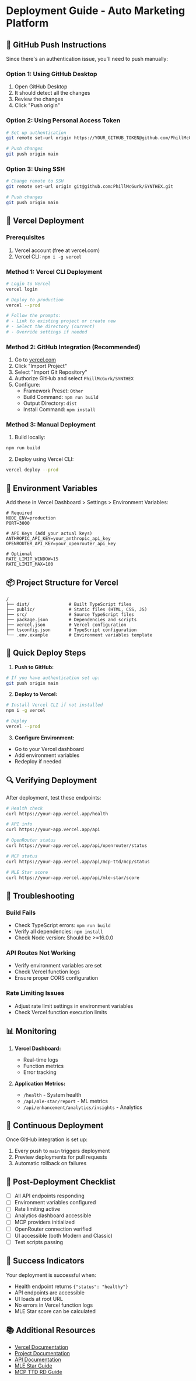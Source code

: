 # Deployment Guide - Auto Marketing Platform

## 🚀 GitHub Push Instructions

Since there's an authentication issue, you'll need to push manually:

### Option 1: Using GitHub Desktop
1. Open GitHub Desktop
2. It should detect all the changes
3. Review the changes
4. Click "Push origin"

### Option 2: Using Personal Access Token
```bash
# Set up authentication
git remote set-url origin https://YOUR_GITHUB_TOKEN@github.com/PhillMcGurk/SYNTHEX.git

# Push changes
git push origin main
```

### Option 3: Using SSH
```bash
# Change remote to SSH
git remote set-url origin git@github.com:PhillMcGurk/SYNTHEX.git

# Push changes
git push origin main
```

## 🔷 Vercel Deployment

### Prerequisites
1. Vercel account (free at vercel.com)
2. Vercel CLI: `npm i -g vercel`

### Method 1: Vercel CLI Deployment

```bash
# Login to Vercel
vercel login

# Deploy to production
vercel --prod

# Follow the prompts:
# - Link to existing project or create new
# - Select the directory (current)
# - Override settings if needed
```

### Method 2: GitHub Integration (Recommended)

1. Go to [vercel.com](https://vercel.com)
2. Click "Import Project"
3. Select "Import Git Repository"
4. Authorize GitHub and select `PhillMcGurk/SYNTHEX`
5. Configure:
   - Framework Preset: `Other`
   - Build Command: `npm run build`
   - Output Directory: `dist`
   - Install Command: `npm install`

### Method 3: Manual Deployment

1. Build locally:
```bash
npm run build
```

2. Deploy using Vercel CLI:
```bash
vercel deploy --prod
```

## 🔐 Environment Variables

Add these in Vercel Dashboard > Settings > Environment Variables:

```env
# Required
NODE_ENV=production
PORT=3000

# API Keys (Add your actual keys)
ANTHROPIC_API_KEY=your_anthropic_api_key
OPENROUTER_API_KEY=your_openrouter_api_key

# Optional
RATE_LIMIT_WINDOW=15
RATE_LIMIT_MAX=100
```

## 📦 Project Structure for Vercel

```
/
├── dist/               # Built TypeScript files
├── public/             # Static files (HTML, CSS, JS)
├── src/                # Source TypeScript files
├── package.json        # Dependencies and scripts
├── vercel.json         # Vercel configuration
├── tsconfig.json       # TypeScript configuration
└── .env.example        # Environment variables template
```

## 🎯 Quick Deploy Steps

1. **Push to GitHub:**
```bash
# If you have authentication set up:
git push origin main
```

2. **Deploy to Vercel:**
```bash
# Install Vercel CLI if not installed
npm i -g vercel

# Deploy
vercel --prod
```

3. **Configure Environment:**
- Go to your Vercel dashboard
- Add environment variables
- Redeploy if needed

## 🔍 Verifying Deployment

After deployment, test these endpoints:

```bash
# Health check
curl https://your-app.vercel.app/health

# API info
curl https://your-app.vercel.app/api

# OpenRouter status
curl https://your-app.vercel.app/api/openrouter/status

# MCP status
curl https://your-app.vercel.app/api/mcp-ttd/mcp/status

# MLE Star score
curl https://your-app.vercel.app/api/mle-star/score
```

## 🚨 Troubleshooting

### Build Fails
- Check TypeScript errors: `npm run build`
- Verify all dependencies: `npm install`
- Check Node version: Should be >=16.0.0

### API Routes Not Working
- Verify environment variables are set
- Check Vercel function logs
- Ensure proper CORS configuration

### Rate Limiting Issues
- Adjust rate limit settings in environment variables
- Check Vercel function execution limits

## 📊 Monitoring

1. **Vercel Dashboard:**
   - Real-time logs
   - Function metrics
   - Error tracking

2. **Application Metrics:**
   - `/health` - System health
   - `/api/mle-star/report` - ML metrics
   - `/api/enhancement/analytics/insights` - Analytics

## 🔄 Continuous Deployment

Once GitHub integration is set up:
1. Every push to `main` triggers deployment
2. Preview deployments for pull requests
3. Automatic rollback on failures

## 📝 Post-Deployment Checklist

- [ ] All API endpoints responding
- [ ] Environment variables configured
- [ ] Rate limiting active
- [ ] Analytics dashboard accessible
- [ ] MCP providers initialized
- [ ] OpenRouter connection verified
- [ ] UI accessible (both Modern and Classic)
- [ ] Test scripts passing

## 🎉 Success Indicators

Your deployment is successful when:
- Health endpoint returns `{"status": "healthy"}`
- API endpoints are accessible
- UI loads at root URL
- No errors in Vercel function logs
- MLE Star score can be calculated

## 📚 Additional Resources

- [Vercel Documentation](https://vercel.com/docs)
- [Project Documentation](./docs/)
- [API Documentation](./README.md)
- [MLE Star Guide](./docs/MLE-STAR-INTEGRATION.md)
- [MCP TTD RD Guide](./docs/MCP-TTD-RD-INTEGRATION.md)
